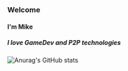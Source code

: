 ### Welcome
#### I'm Mike
##### I love GameDev and P2P technologies


![Anurag's GitHub stats](https://github-readme-stats.vercel.app/api?username=mikelun&show_icons=true&theme=radical)

<!--
**mikelun/mikelun** is a ✨ _special_ ✨ repository because its `README.md` (this file) appears on your GitHub profile.

Here are some ideas to get you started:

- 🔭 I’m currently working on ...
- 🌱 I’m currently learning ...
- 👯 I’m looking to collaborate on ...
- 🤔 I’m looking for help with ...
- 💬 Ask me about ...
- 📫 How to reach me: ...
- 😄 Pronouns: ...
- ⚡ Fun fact: ...
-->

